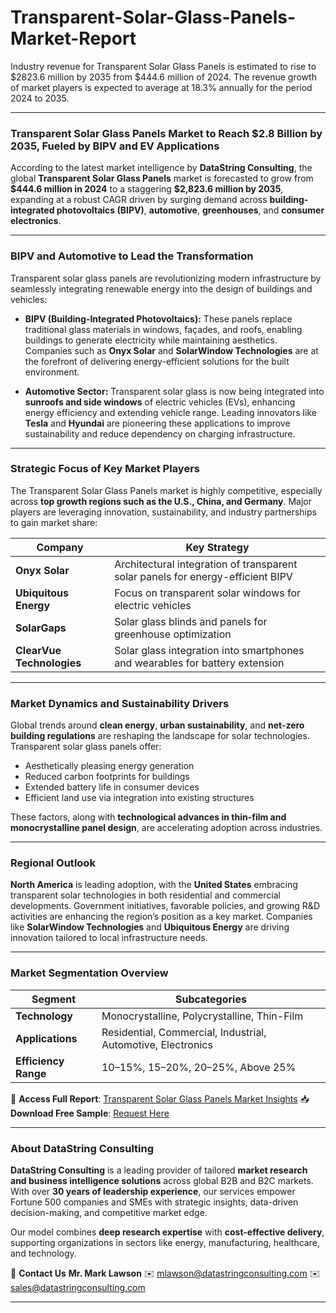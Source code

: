 # Transparent-Solar-Glass-Panels-Market-Report

Industry revenue for Transparent Solar Glass Panels is estimated to rise to $2823.6 million by 2035 from $444.6 million of 2024. The revenue growth of market players is expected to average at 18.3% annually for the period 2024 to 2035.


---

### **Transparent Solar Glass Panels Market to Reach \$2.8 Billion by 2035, Fueled by BIPV and EV Applications**

According to the latest market intelligence by **DataString Consulting**, the global **Transparent Solar Glass Panels** market is forecasted to grow from **\$444.6 million in 2024** to a staggering **\$2,823.6 million by 2035**, expanding at a robust CAGR driven by surging demand across **building-integrated photovoltaics (BIPV)**, **automotive**, **greenhouses**, and **consumer electronics**.

---

### **BIPV and Automotive to Lead the Transformation**

Transparent solar glass panels are revolutionizing modern infrastructure by seamlessly integrating renewable energy into the design of buildings and vehicles:

* **BIPV (Building-Integrated Photovoltaics):** These panels replace traditional glass materials in windows, façades, and roofs, enabling buildings to generate electricity while maintaining aesthetics. Companies such as **Onyx Solar** and **SolarWindow Technologies** are at the forefront of delivering energy-efficient solutions for the built environment.

* **Automotive Sector:** Transparent solar glass is now being integrated into **sunroofs and side windows** of electric vehicles (EVs), enhancing energy efficiency and extending vehicle range. Leading innovators like **Tesla** and **Hyundai** are pioneering these applications to improve sustainability and reduce dependency on charging infrastructure.

---

### **Strategic Focus of Key Market Players**

The Transparent Solar Glass Panels market is highly competitive, especially across **top growth regions such as the U.S., China, and Germany**. Major players are leveraging innovation, sustainability, and industry partnerships to gain market share:

| **Company**               | **Key Strategy**                                                                |
| ------------------------- | ------------------------------------------------------------------------------- |
| **Onyx Solar**            | Architectural integration of transparent solar panels for energy-efficient BIPV |
| **Ubiquitous Energy**     | Focus on transparent solar windows for electric vehicles                        |
| **SolarGaps**             | Solar glass blinds and panels for greenhouse optimization                       |
| **ClearVue Technologies** | Solar glass integration into smartphones and wearables for battery extension    |

---

### **Market Dynamics and Sustainability Drivers**

Global trends around **clean energy**, **urban sustainability**, and **net-zero building regulations** are reshaping the landscape for solar technologies. Transparent solar glass panels offer:

* Aesthetically pleasing energy generation
* Reduced carbon footprints for buildings
* Extended battery life in consumer devices
* Efficient land use via integration into existing structures

These factors, along with **technological advances in thin-film and monocrystalline panel design**, are accelerating adoption across industries.

---

### **Regional Outlook**

**North America** is leading adoption, with the **United States** embracing transparent solar technologies in both residential and commercial developments. Government initiatives, favorable policies, and growing R\&D activities are enhancing the region’s position as a key market. Companies like **SolarWindow Technologies** and **Ubiquitous Energy** are driving innovation tailored to local infrastructure needs.

---

### **Market Segmentation Overview**

| **Segment**          | **Subcategories**                                            |
| -------------------- | ------------------------------------------------------------ |
| **Technology**       | Monocrystalline, Polycrystalline, Thin-Film                  |
| **Applications**     | Residential, Commercial, Industrial, Automotive, Electronics |
| **Efficiency Range** | 10–15%, 15–20%, 20–25%, Above 25%                            |

📘 **Access Full Report**: [Transparent Solar Glass Panels Market Insights](https://datastringconsulting.com/industry-analysis/transparent-solar-glass-panels-market-research-report)
📥 **Download Free Sample**: [Request Here](https://datastringconsulting.com/downloadsample/transparent-solar-glass-panels-market-research-report)

---

### **About DataString Consulting**

**DataString Consulting** is a leading provider of tailored **market research and business intelligence solutions** across global B2B and B2C markets. With over **30 years of leadership experience**, our services empower Fortune 500 companies and SMEs with strategic insights, data-driven decision-making, and competitive market edge.

Our model combines **deep research expertise** with **cost-effective delivery**, supporting organizations in sectors like energy, manufacturing, healthcare, and technology.

📩 **Contact Us**
**Mr. Mark Lawson**
✉️ [mlawson@datastringconsulting.com](mailto:mlawson@datastringconsulting.com)
✉️ [sales@datastringconsulting.com](mailto:sales@datastringconsulting.com)

---


